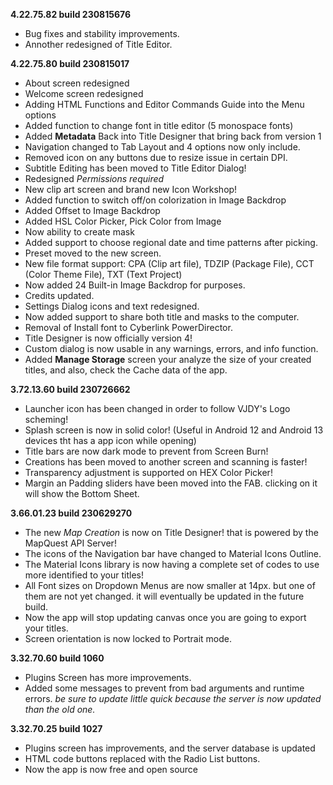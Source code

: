 **4.22.75.82 build 230815676**
- Bug fixes and stability improvements.
- Annother redesigned of Title Editor.

**4.22.75.80 build 230815017**
- About screen redesigned
- Welcome screen redesigned
- Adding HTML Functions and Editor Commands Guide into the Menu options
- Added function to change font in title editor (5 monospace fonts)
- Added **Metadata** Back into Title Designer that bring back from version 1
- Navigation changed to Tab Layout and 4 options now only include.
- Removed icon on any buttons due to resize issue in certain DPI.
- Subtitle Editing has been moved to Title Editor Dialog!
- Redesigned _Permissions required_
- New clip art screen and brand new Icon Workshop!
- Added function to switch off/on colorization in Image Backdrop
- Added Offset to Image Backdrop
- Added HSL Color Picker, Pick Color from Image
- Now ability to create mask
- Added support to choose regional date and time patterns after picking.
- Preset moved to the new screen.
- New file format support: CPA (Clip art file), TDZIP (Package File), CCT (Color Theme File), TXT (Text Project)
- Now added 24 Built-in Image Backdrop for purposes.
- Credits updated.
- Settings Dialog icons and text redesigned.
- Now added support to share both title and masks to the computer.
- Removal of Install font to Cyberlink PowerDirector.
- Title Designer is now officially version 4!
- Custom dialog is now usable in any warnings, errors, and info function.
- Added **Manage Storage** screen your analyze the size of your created titles, and also, check the Cache data of the app.

**3.72.13.60 build 230726662**
- Launcher icon has been changed in order to follow VJDY's Logo scheming!
- Splash screen is now in solid color! (Useful in Android 12 and Android 13 devices tht has a app icon while opening)
- Title bars are now dark mode to prevent from Screen Burn!
- Creations has been moved to another screen and scanning is faster!
- Transparency adjustment is supported on HEX Color Picker!
- Margin an Padding sliders have been moved into the FAB. clicking on it will show the Bottom Sheet.

**3.66.01.23 build 230629270**
- The new _Map Creation_ is now on Title Designer! that is powered by the MapQuest API Server!
- The icons of the Navigation bar have changed to Material Icons Outline.
- The Material Icons library is now having a complete set of codes to use more identified to your titles!
- All Font sizes on Dropdown Menus are now smaller at 14px. but one of them are not yet changed. it will eventually be updated in the future build.
- Now the app will stop updating canvas once you are going to export your titles.
- Screen orientation is now locked to Portrait mode.

**3.32.70.60 build 1060**
- Plugins Screen has more improvements.
- Added some messages to prevent from bad arguments and runtime errors.
_be sure to update little quick because the server is now updated than the old one._

**3.32.70.25 build 1027**
- Plugins screen has improvements, and the server database is updated
- HTML code buttons replaced with the Radio List buttons.
- Now the app is now free and open source
